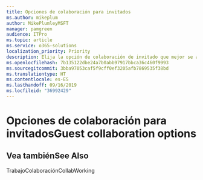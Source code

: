 ```yaml
---
title: Opciones de colaboración para invitados
ms.author: mikeplum
author: MikePlumleyMSFT
manager: pamgreen
audience: ITPro
ms.topic: article
ms.service: o365-solutions
localization_priority: Priority
description: Elija la opción de colaboración de invitado que mejor se adapte a su organización.
ms.openlocfilehash: 7b135122dbe24a7b0abb97917bbca36c460f9993
ms.sourcegitcommit: 3bba97053caf5f9cff0ef3205afb7869535f38bd
ms.translationtype: HT
ms.contentlocale: es-ES
ms.lasthandoff: 09/16/2019
ms.locfileid: "36992429"
---
```

# <a name="guest-collaboration-options"></a><span data-ttu-id="0ed3d-103">Opciones de colaboración para invitados</span><span class="sxs-lookup"><span data-stu-id="0ed3d-103">Guest collaboration options</span></span>

## <a name="see-also"></a><span data-ttu-id="0ed3d-104">Vea también</span><span class="sxs-lookup"><span data-stu-id="0ed3d-104">See Also</span></span>

<span data-ttu-id="0ed3d-105">TrabajoColaboración</span><span class="sxs-lookup"><span data-stu-id="0ed3d-105">CollabWorking</span></span>